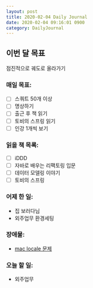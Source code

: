 ```yaml
---
layout: post
title: 2020-02-04 Daily Journal
date: 2020-02-04 09:16:01 0900
category: DailyJournal
---
```


## 이번 달 목표
점진적으로 궤도로 올라가기

### 매일 목표:
- [ ] 스쿼트 50개 이상
- [ ] 명상하기
- [ ] 출근 후 책 읽기
- [ ] 토비의 스프링 읽기
- [ ] 인강 1개씩 보기

### 읽을 책 목록:
- [ ] iDDD
- [ ] 자바로 배우는 리팩토링 입문
- [ ] 데이터 모델링 이야기
- [ ] 토비의 스프링

### 어제 한 일:
* 집 보러다님
* 외주업무 환경세팅

### 장애물:
* [mac locale 문제](https://gigas-blog.tistory.com/120)

### 오늘 할 일:
* 외주업무
